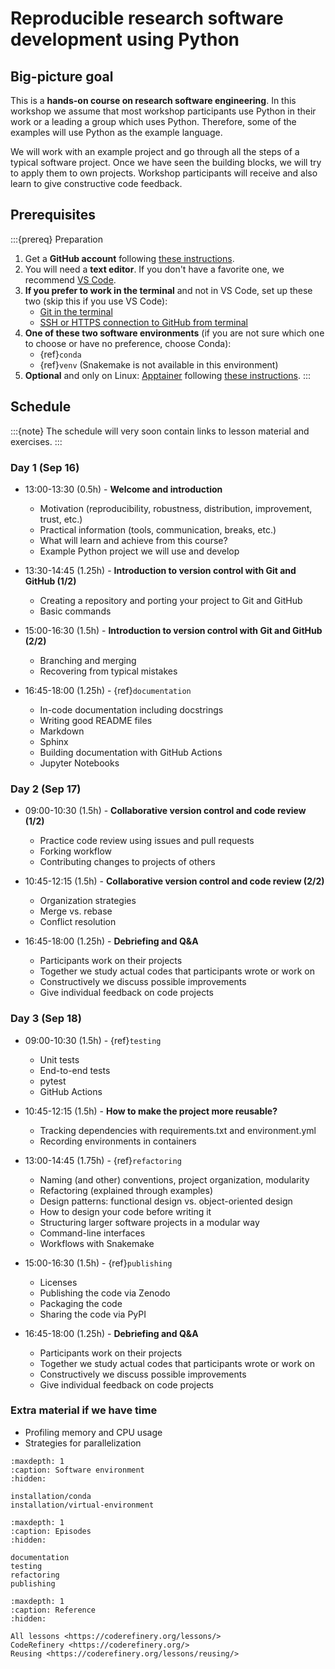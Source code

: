 # Reproducible research software development using Python


## Big-picture goal

This is a **hands-on course on research software engineering**. In this
workshop we assume that most workshop participants use Python in their work or
a leading a group which uses Python.  Therefore, some of the examples will use
Python as the example language.

We will work with an example project and go through all the steps of a typical
software project.  Once we have seen the building blocks, we will try to apply
them to own projects. Workshop participants will receive and also learn to give
constructive code feedback.


## Prerequisites

:::{prereq} Preparation
1. Get a **GitHub account** following [these instructions](https://coderefinery.github.io/installation/github/).
1. You will need a **text editor**. If you don't have a favorite one, we recommend
   [VS Code](https://coderefinery.github.io/installation/vscode/).
1. **If you prefer to work in the terminal** and not in VS Code, set up these two (skip this if you use VS Code):
   - [Git in the terminal](https://coderefinery.github.io/installation/git-in-terminal/)
   - [SSH or HTTPS connection to GitHub from terminal](https://coderefinery.github.io/installation/ssh/)
1. **One of these two software environments** (if you are not sure which one to
   choose or have no preference, choose Conda):
   - {ref}`conda`
   - {ref}`venv` (Snakemake is not available in this environment)
1. **Optional** and only on Linux: [Apptainer](https://apptainer.org/) following
   [these instructions](https://apptainer.org/docs/admin/1.3/installation.html#install-from-pre-built-packages).
:::


## Schedule

:::{note}
The schedule will very soon contain links to lesson material and exercises.
:::


### Day 1 (Sep 16)

- 13:00-13:30 (0.5h) - **Welcome and introduction**
  - Motivation (reproducibility, robustness, distribution, improvement, trust, etc.)
  - Practical information (tools, communication, breaks, etc.)
  - What will learn and achieve from this course?
  - Example Python project we will use and develop

- 13:30-14:45 (1.25h) - **Introduction to version control with Git and GitHub (1/2)**
  - Creating a repository and porting your project to Git and GitHub
  - Basic commands

- 15:00-16:30 (1.5h) - **Introduction to version control with Git and GitHub (2/2)**
  - Branching and merging
  - Recovering from typical mistakes

- 16:45-18:00 (1.25h) - {ref}`documentation`
  - In-code documentation including docstrings
  - Writing good README files
  - Markdown
  - Sphinx
  - Building documentation with GitHub Actions
  - Jupyter Notebooks


### Day 2 (Sep 17)

- 09:00-10:30 (1.5h) - **Collaborative version control and code review (1/2)**
  - Practice code review using issues and pull requests
  - Forking workflow
  - Contributing changes to projects of others

- 10:45-12:15 (1.5h) - **Collaborative version control and code review (2/2)**
  - Organization strategies
  - Merge vs. rebase
  - Conflict resolution

- 16:45-18:00 (1.25h) - **Debriefing and Q&A**
  - Participants work on their projects
  - Together we study actual codes that participants wrote or work on
  - Constructively we discuss possible improvements
  - Give individual feedback on code projects


### Day 3 (Sep 18)

- 09:00-10:30 (1.5h) - {ref}`testing`
  - Unit tests
  - End-to-end tests
  - pytest
  - GitHub Actions

- 10:45-12:15 (1.5h) - **How to make the project more reusable?**
  - Tracking dependencies with requirements.txt and environment.yml
  - Recording environments in containers

- 13:00-14:45 (1.75h) - {ref}`refactoring`
  - Naming (and other) conventions, project organization, modularity
  - Refactoring (explained through examples)
  - Design patterns: functional design vs. object-oriented design
  - How to design your code before writing it
  - Structuring larger software projects in a modular way
  - Command-line interfaces
  - Workflows with Snakemake

- 15:00-16:30 (1.5h) - {ref}`publishing`
  - Licenses
  - Publishing the code via Zenodo
  - Packaging the code
  - Sharing the code via PyPI

- 16:45-18:00 (1.25h) - **Debriefing and Q&A**
  - Participants work on their projects
  - Together we study actual codes that participants wrote or work on
  - Constructively we discuss possible improvements
  - Give individual feedback on code projects


### Extra material if we have time

- Profiling memory and CPU usage
- Strategies for parallelization


```{toctree}
:maxdepth: 1
:caption: Software environment
:hidden:

installation/conda
installation/virtual-environment
```

```{toctree}
:maxdepth: 1
:caption: Episodes
:hidden:

documentation
testing
refactoring
publishing
```

```{toctree}
:maxdepth: 1
:caption: Reference
:hidden:

All lessons <https://coderefinery.org/lessons/>
CodeRefinery <https://coderefinery.org/>
Reusing <https://coderefinery.org/lessons/reusing/>
```
